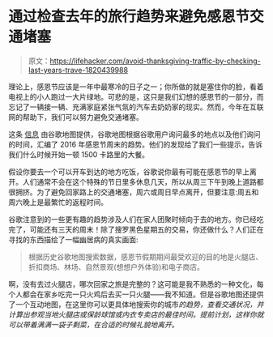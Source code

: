 # 通过检查去年的旅行趋势来避免感恩节交通堵塞

> 原文：<https://lifehacker.com/avoid-thanksgiving-traffic-by-checking-last-years-trave-1820439988>

理论上，感恩节应该是一年中最寒冷的日子之一；你所做的就是塞住你的脸，看着电视上的小人跑过一大片绿地。可悲的是，这只是我们幻想的感恩节的一部分，而忘记了一辆接一辆、充满家庭紧张气氛的汽车去奶奶家的现实。然而，今年在互联网的帮助下，我们可以努力避免交通堵塞。



这条 [信息](https://www.blog.google/products/maps/spend-more-time-around-table-not-traffic-thanksgiving/) 由谷歌地图提供，谷歌地图根据谷歌用户询问最多的地点以及他们询问的时间，汇编了 2016 年感恩节周末的趋势。他们的发现给了我们一些提示，告诉我们什么时候开始一顿 1500 卡路里的大餐。

假设你要去一个可以开车到达的地方吃饭，谷歌说你最有可能在感恩节的早上离开。人们通常不会在这个特殊的节日里多休息几天，所以从周三下午到晚上道路都很拥挤。为了避免回家路上的交通堵塞，周六或周日早点离开，但要注意:周五和周六晚上是最繁忙的返程时间。

谷歌注意到的一些更有趣的趋势涉及人们在家人团聚时倾向于去的地方。你已经吃完了，可能还有三天的周末！除了搜罗黑色星期五的交易，你还做什么？人们正在寻找的东西描绘了一幅幽居病的真实画面:

> 根据历史谷歌地图搜索数据，感恩节假期期间最受欢迎的目的地是火腿店、折扣商场、林场、自然景观(想想户外体验)和电子商店。

啊，没有去过火腿店，哪次回家之旅是完整的？这可能是我不熟悉的一种文化，每个人都会在家乡吃完一只火鸡后去买一只火腿——我不知道。但是谷歌地图还提供了一个互动地图，在这里你可以更具体地搜索你的城市*的趋势，查看交通状况，并计算出参观当地火腿店或保龄球馆或内衣专卖店的最佳时间。提前计划，这样你就可以带着满满一袋子剩菜，在合适的时候礼貌地离开。*